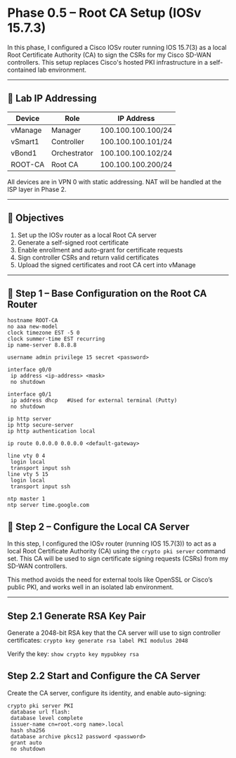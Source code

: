 # Phase 0.5 – Root CA Setup (IOSv 15.7.3)

In this phase, I configured a Cisco IOSv router running IOS 15.7(3) as a local Root Certificate Authority (CA) to sign the CSRs for my Cisco SD-WAN controllers. This setup replaces Cisco's hosted PKI infrastructure in a self-contained lab environment.

---

## 🧱 Lab IP Addressing

| Device     | Role         | IP Address        |
|------------|--------------|-------------------|
| vManage    | Manager      | 100.100.100.100/24 |
| vSmart1    | Controller   | 100.100.100.101/24 |
| vBond1     | Orchestrator | 100.100.100.102/24 |
| ROOT-CA    | Root CA      | 100.100.100.200/24 |

All devices are in VPN 0 with static addressing. NAT will be handled at the ISP layer in Phase 2.

---

## 🎯 Objectives

1. Set up the IOSv router as a local Root CA server
2. Generate a self-signed root certificate
3. Enable enrollment and auto-grant for certificate requests
4. Sign controller CSRs and return valid certificates
5. Upload the signed certificates and root CA cert into vManage

---

## 🔧 Step 1 – Base Configuration on the Root CA Router
```
hostname ROOT-CA
no aaa new-model
clock timezone EST -5 0
clock summer-time EST recurring
ip name-server 8.8.8.8

username admin privilege 15 secret <password>

interface g0/0
 ip address <ip-address> <mask>
 no shutdown

interface g0/1
 ip address dhcp   #Used for external terminal (Putty)
 no shutdown

ip http server
ip http secure-server
ip http authentication local

ip route 0.0.0.0 0.0.0.0 <default-gateway>

line vty 0 4
 login local
 transport input ssh
line vty 5 15
 login local
 transport input ssh

ntp master 1
ntp server time.google.com
```
## 🔐 Step 2 – Configure the Local CA Server

In this step, I configured the IOSv router (running IOS 15.7(3)) to act as a local Root Certificate Authority (CA) using the `crypto pki server` command set. This CA will be used to sign certificate signing requests (CSRs) from my SD-WAN controllers.

This method avoids the need for external tools like OpenSSL or Cisco’s public PKI, and works well in an isolated lab environment.

---

## Step 2.1 Generate RSA Key Pair
Generate a 2048-bit RSA key that the CA server will use to sign controller certificates:
```crypto key generate rsa label PKI modulus 2048```

Verify the key:
```show crypto key mypubkey rsa```

## Step 2.2 Start and Configure the CA Server
Create the CA server, configure its identity, and enable auto-signing: 
```
crypto pki server PKI
 database url flash:
 database level complete
 issuer-name cn=root.<org name>.local
 hash sha256
 database archive pkcs12 password <password>
 grant auto
 no shutdown
